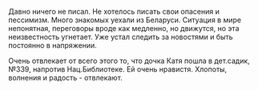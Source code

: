 Давно ничего не писал. Не хотелось писать свои опасения и пессимизм.
Много знакомых уехали из Беларуси.
Ситуация в мире непонятная, переговоры вроде как медленно, но движутся, но эта неизвестность угнетает.
Уже устал следить за новостями и быть постоянно в напряжении.

Очень отвлекает от всего этого то, что дочка Катя пошла в дет.садик, №339, напротив Нац.Библиотеке. Ей очень нравистя.
Хлопоты, волнения и радость - отвлекают. 